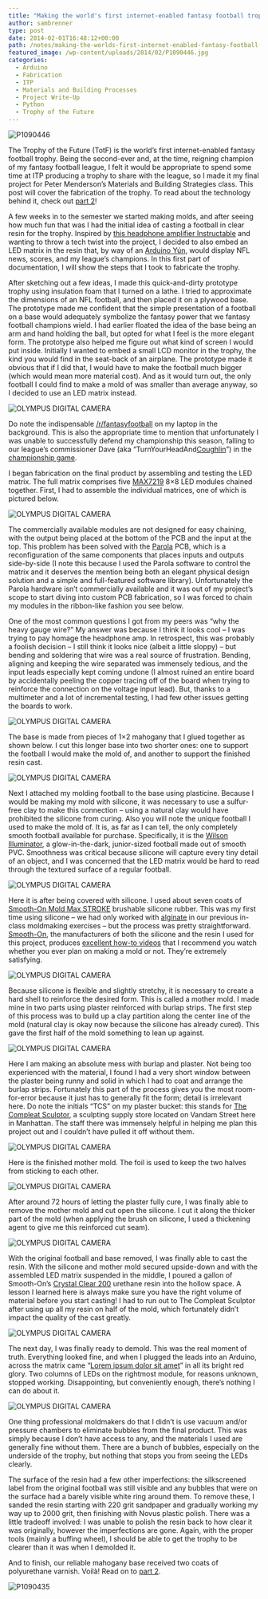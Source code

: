 ```yaml
---
title: "Making the world's first internet-enabled fantasy football trophy, part 1: fabrication"
author: sambrenner
type: post
date: 2014-02-01T16:48:12+00:00
path: /notes/making-the-worlds-first-internet-enabled-fantasy-football-trophy-part-1-fabrication/
featured_image: /wp-content/uploads/2014/02/P1090446.jpg
categories:
  - Arduino
  - Fabrication
  - ITP
  - Materials and Building Processes
  - Project Write-Up
  - Python
  - Trophy of the Future
---
```

<img class="aligncenter size-medium wp-image-541" src="/img/uploads/2014/02/P1090446-800x580.jpg" alt="P1090446"   />

The Trophy of the Future (TotF) is the world&#8217;s first internet-enabled fantasy football trophy. Being the second-ever and, at the time, reigning champion of my fantasy football league, I felt it would be appropriate to spend some time at ITP producing a trophy to share with the league, so I made it my final project for Peter Menderson&#8217;s Materials and Building Strategies class. This post will cover the fabrication of the trophy. To read about the technology behind it, check out [part 2][1]!

A few weeks in to the semester we started making molds, and after seeing how much fun that was I had the initial idea of casting a football in clear resin for the trophy. Inspired by <a href="http://www.instructables.com/id/Crystal-cMoy-Free-Form-Headphone-Amplifier/" target="_blank">this headphone amplifier Instructable</a> and wanting to throw a tech twist into the project, I decided to also embed an LED matrix in the resin that, by way of an <a href="http://arduino.cc/en/Main/ArduinoBoardYun?from=Main.ArduinoYUN" target="_blank">Arduino Yún</a>, would display NFL news, scores, and my league&#8217;s champions. In this first part of documentation, I will show the steps that I took to fabricate the trophy.

After sketching out a few ideas, I made this quick-and-dirty prototype trophy using insulation foam that I turned on a lathe. I tried to approximate the dimensions of an NFL football, and then placed it on a plywood base. The prototype made me confident that the simple presentation of a football on a base would adequately symbolize the fantasy power that we fantasy football champions wield. I had earlier floated the idea of the base being an arm and hand holding the ball, but opted for what I feel is the more elegant form. The prototype also helped me figure out what kind of screen I would put inside. Initially I wanted to embed a small LCD monitor in the trophy, the kind you would find in the seat-back of an airplane. The prototype made it obvious that if I did that, I would have to make the football much bigger (which would mean more material cost). And as it would turn out, the only football I could find to make a mold of was smaller than average anyway, so I decided to use an LED matrix instead.

<img class="aligncenter size-medium wp-image-488" src="/img/uploads/2014/01/PA305382-800x600.jpg" alt="OLYMPUS DIGITAL CAMERA"   />

Do note the indispensable <a href="http://www.reddit.com/r/fantasyfootball/" target="_blank">/r/fantasyfootball</a> on my laptop in the background. This is also the appropriate time to mention that unfortunately I was unable to successfully defend my championship this season, falling to our league&#8217;s commissioner Dave (aka “TurnYourHeadAnd<a href="http://en.wikipedia.org/wiki/Tom_Coughlin" target="_blank">Coughlin</a>”) in the <a href="http://fantasy.nfl.com/league/350610/team/4/gamecenter" target="_blank">championship game</a>.

I began fabrication on the final product by assembling and testing the LED matrix. The full matrix comprises five <a href="http://www.amazon.com/MAX7219-Matrix-Display-Module-Arduino/dp/B009U7LAS0" target="_blank">MAX7219</a> 8&#215;8 LED modules chained together. First, I had to assemble the individual matrices, one of which is pictured below.

<img class="aligncenter size-medium wp-image-489" src="/img/uploads/2014/01/PB165441-800x600.jpg" alt="OLYMPUS DIGITAL CAMERA"   />

The commercially available modules are not designed for easy chaining, with the output being placed at the bottom of the PCB and the input at the top. This problem has been solved with the <a href="http://parola.codeplex.com/" target="_blank">Parola</a> PCB, which is a reconfiguration of the same components that places inputs and outputs side-by-side (I note this because I used the Parola software to control the matrix and it deserves the mention being both an elegant physical design solution and a simple and full-featured software library). Unfortunately the Parola hardware isn&#8217;t commercially available and it was out of my project&#8217;s scope to start diving into custom PCB fabrication, so I was forced to chain my modules in the ribbon-like fashion you see below.

One of the most common questions I got from my peers was &#8220;why the heavy gauge wire?&#8221; My answer was because I think it looks cool &#8211; I was trying to pay homage the headphone amp. In retrospect, this was probably a foolish decision &#8211; I still think it looks nice (albeit a little sloppy) &#8211; but bending and soldering that wire was a real source of frustration. Bending, aligning and keeping the wire separated was immensely tedious, and the input leads especially kept coming undone (I almost ruined an entire board by accidentally peeling the copper tracing off of the board when trying to reinforce the connection on the voltage input lead). But, thanks to a multimeter and a lot of incremental testing, I had few other issues getting the boards to work.

<img class="aligncenter size-medium wp-image-490" src="/img/uploads/2014/01/PB205493-800x600.jpg" alt="OLYMPUS DIGITAL CAMERA"   />

The base is made from pieces of 1&#215;2 mahogany that I glued together as shown below. I cut this longer base into two shorter ones: one to support the football I would make the mold of, and another to support the finished resin cast.

<img class="aligncenter size-medium wp-image-491" src="/img/uploads/2014/01/PC025628-800x600.jpg" alt="OLYMPUS DIGITAL CAMERA"   />

Next I attached my molding football to the base using plasticine. Because I would be making my mold with silicone, it was necessary to use a sulfur-free clay to make this connection &#8211; using a natural clay would have prohibited the silicone from curing. Also you will note the unique football I used to make the mold of. It is, as far as I can tell, the only completely smooth football available for purchase. Specifically, it is the <a href="http://www.amazon.com/gp/product/B002WNSSX4/" target="_blank">Wilson Illuminator</a>, a glow-in-the-dark, junior-sized football made out of smooth PVC. Smoothness was critical because silicone will capture every tiny detail of an object, and I was concerned that the LED matrix would be hard to read through the textured surface of a regular football.

<img class="aligncenter size-medium wp-image-492" src="/img/uploads/2014/01/PC035636-800x600.jpg" alt="OLYMPUS DIGITAL CAMERA"   />

Here it is after being covered with silicone. I used about seven coats of <a href="http://www.smooth-on.com/index.php?cPath=1135&osCsid=d7bdh4i0ahcd1l5kcrehcegt82" target="_blank">Smooth-On Mold Max STROKE</a> brushable silicone rubber. This was my first time using silicone &#8211; we had only worked with <a href="https://www.smooth-on.com/index.php?cPath=3_1185" target="_blank">alginate</a> in our previous in-class moldmaking exercises &#8211; but the process was pretty straightforward. <a href="https://www.smooth-on.com/" target="_blank">Smooth-On</a>, the manufacturers of both the silicone and the resin I used for this project, produces <a href="http://www.youtube.com/user/SmoothOnInc" target="_blank">excellent how-to videos</a> that I recommend you watch whether you ever plan on making a mold or not. They&#8217;re extremely satisfying.

<img class="aligncenter size-medium wp-image-493" src="/img/uploads/2014/01/PC035637-800x600.jpg" alt="OLYMPUS DIGITAL CAMERA"   />

Because silicone is flexible and slightly stretchy, it is necessary to create a hard shell to reinforce the desired form. This is called a mother mold. I made mine in two parts using plaster reinforced with burlap strips. The first step of this process was to build up a clay partition along the center line of the mold (natural clay is okay now because the silicone has already cured). This gave the first half of the mold something to lean up against.

<img class="aligncenter size-medium wp-image-494" src="/img/uploads/2014/01/PC055649-800x600.jpg" alt="OLYMPUS DIGITAL CAMERA"   />

Here I am making an absolute mess with burlap and plaster. Not being too experienced with the material, I found I had a very short window between the plaster being runny and solid in which I had to coat and arrange the burlap strips. Fortunately this part of the process gives you the most room-for-error because it just has to generally fit the form; detail is irrelevant here.
Do note the initials &#8220;TCS&#8221; on my plaster bucket: this stands for <a href="http://sculpt.com/" target="_blank">The Compleat Sculptor</a>, a sculpting supply store located on Vandam Street here in Manhattan. The staff there was immensely helpful in helping me plan this project out and I couldn&#8217;t have pulled it off without them.

<img class="aligncenter size-medium wp-image-495" src="/img/uploads/2014/01/PC055664-800x600.jpg" alt="OLYMPUS DIGITAL CAMERA"   />

Here is the finished mother mold. The foil is used to keep the two halves from sticking to each other.

<img class="aligncenter size-medium wp-image-496" src="/img/uploads/2014/01/PC065669-800x600.jpg" alt="OLYMPUS DIGITAL CAMERA"   />

After around 72 hours of letting the plaster fully cure, I was finally able to remove the mother mold and cut open the silicone. I cut it along the thicker part of the mold (when applying the brush on silicone, I used a thickening agent to give me this reinforced cut seam).

<img class="aligncenter size-medium wp-image-497" src="/img/uploads/2014/01/PC095788-800x600.jpg" alt="OLYMPUS DIGITAL CAMERA"   />

With the original football and base removed, I was finally able to cast the resin. With the silicone and mother mold secured upside-down and with the assembled LED matrix suspended in the middle, I poured a gallon of Smooth-On&#8217;s <a href="http://www.smooth-on.com/-Urethane-Plastic-/c0_5_1120_1156/index.html" target="_blank">Crystal Clear 200</a> urethane resin into the hollow space. A lesson I learned here is always make sure you have the right volume of material before you start casting! I had to run out to The Compleat Sculptor after using up all my resin on half of the mold, which fortunately didn&#8217;t impact the quality of the cast greatly.

<img class="aligncenter size-medium wp-image-498" src="/img/uploads/2014/01/PC105813-800x600.jpg" alt="OLYMPUS DIGITAL CAMERA"   />

The next day, I was finally ready to demold. This was the real moment of truth. Everything looked fine, and when I plugged the leads into an Arduino, across the matrix came &#8220;<a href="http://en.wikipedia.org/wiki/Lorem_ipsum" target="_blank">Lorem ipsum dolor sit amet</a>&#8221; in all its bright red glory. Two columns of LEDs on the rightmost module, for reasons unknown, stopped working. Disappointing, but conveniently enough, there&#8217;s nothing I can do about it.

<img class="aligncenter size-medium wp-image-499" src="/img/uploads/2014/01/PC115843-800x600.jpg" alt="OLYMPUS DIGITAL CAMERA"   />

One thing professional moldmakers do that I didn&#8217;t is use vacuum and/or pressure chambers to eliminate bubbles from the final product. This was simply because I don&#8217;t have access to any, and the materials I used are generally fine without them. There are a bunch of bubbles, especially on the underside of the trophy, but nothing that stops you from seeing the LEDs clearly.

The surface of the resin had a few other imperfections: the silkscreened label from the original football was still visible and any bubbles that were on the surface had a barely visible white ring around them. To remove these, I sanded the resin starting with 220 grit sandpaper and gradually working my way up to 2000 grit, then finishing with Novus plastic polish. There was a little tradeoff involved: I was unable to polish the resin back to how clear it was originally, however the imperfections are gone. Again, with the proper tools (mainly a buffing wheel), I should be able to get the trophy to be clearer than it was when I demolded it.

And to finish, our reliable mahogany base received two coats of polyurethane varnish. Voilà! Read on to [part 2][1].

<img class="aligncenter size-medium wp-image-538" src="/img/uploads/2014/02/P1090435-800x460.jpg" alt="P1090435"  />

 [1]: /notes/making-the-worlds-first-internet-enabled-fantasy-football-trophy-part-2-programming
